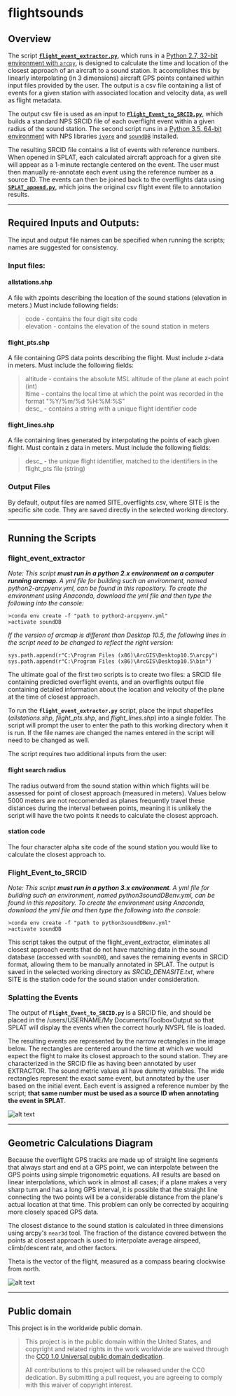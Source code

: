 # flightsounds
## Overview
The script [**`flight_event_extractor.py`**](https://github.com/dan-walsh/flightsounds/blob/master/flight_event_extractor.py), which runs in a [Python 2.7, 32-bit environment with `arcpy`](https://github.com/dan-walsh/flightsounds/blob/master/python2-arcpyenv.yml),  is designed to calculate the time and location of the closest approach of an aircraft to a sound station. It accomplishes this by linearly interpolating (in 3 dimensions) aircraft GPS points contained within input files provided by the user. The output is a csv file containing a list of events for a given station with associated location and velocity data, as well as flight metadata.

The output csv file is used as an input to [**`Flight_Event_to_SRCID.py`**](https://github.com/dan-walsh/flightsounds/blob/master/Flight_Event_to_SRCID.py), which builds a standard NPS SRCID file of each overflight event within a given radius of the sound station. The second script runs in a [Python 3.5, 64-bit environment](https://github.com/dan-walsh/flightsounds/blob/master/python3soundDBenv.yml) with NPS libraries [`iyore`](https://github.com/nationalparkservice/iyore) and [`soundDB`](https://github.com/dbetchkal/soundDB) installed.

The resulting SRCID file contains a list of events with reference numbers. When opened in SPLAT, each calculated aircraft approach for a given site will appear as a 1-minute rectangle centered on the event. The user must then manually re-annotate each event using the reference number as a source ID. The events can then be joined back to the overflights data using [**`SPLAT_append.py`**](), which joins the original csv flight event file to annotation results.

---

## Required Inputs and Outputs:

The input and output file names can be specified when running the scripts; names are suggested for consistency.

### Input files:
    
#### allstations.shp
A file with zpoints describing the location of the sound stations (elevation in meters.) Must include following fields: <br>
> code - contains the four digit site code <br>
> elevation - contains the elevation of the sound station in meters
    
#### flight_pts.shp
A file containing GPS data points describing the flight. Must include z-data in meters. Must include the following fields:
> altitude - contains the absolute MSL altitude of the plane at each point (int) <br>
> ltime - contains the local time at which the point was recorded in the format "%Y/%m/%d %H:%M:%S" <br>
> desc_ - contains a string with a unique flight identifier code 
    
#### flight_lines.shp

A file containing lines generated by interpolating the points of each given flight. Must contain z data in meters. Must include the following fields: 
> desc_ - the unique flight identifier, matched to the identifiers in the flight_pts file (string)


### Output Files
By default, output files are named SITE_overflights.csv, where SITE is the specific site code. They are saved directly in the selected working directory.

---

## Running the Scripts

### flight_event_extractor

*Note: This script **must run in a python 2.x environment on a computer running arcmap**. A yml file for building such an environment, named python2-arcpyenv.yml, can be found in this repository. To create the environment using Anaconda, download the yml file and then type the following into the console:*

```
>conda env create -f "path to python2-arcpyenv.yml"
>activate soundDB
```

*If the version of arcmap is different than Desktop 10.5, the following lines in the script need to be changed to reflect the right version:*
```
sys.path.append(r"C:\Program Files (x86)\ArcGIS\Desktop10.5\arcpy")
sys.path.append(r"C:\Program Files (x86)\ArcGIS\Desktop10.5\bin")
```

The ultimate goal of the first two scripts is to create two files: a SRCID file containing predicted overflight events, and an overflights output file containing detailed information about the location and velocity of the plane at the time of closest approach.

To run the **`flight_event_extractor.py`** script, place the input shapefiles (*allstations.shp*, *flight_pts.shp*, and *flight_lines.shp*) into a single folder. The script will prompt the user to enter the path to this working directory when it is run. If the file names are changed the names entered in the script will need to be changed as well.

The script requires two additional inputs from the user: 

#### flight search radius 
The radius outward from the sound station within which flights will be assessed for point of closest approach (measured in meters). Values below 5000 meters are not reccomended as planes frequently travel these distances during the interval between points, meaning it is unlikely the script will have the two points it needs to calculate the closest approach.

#### station code 
The four character alpha site code of the sound station you would like to calculate the closest approach to.

### Flight_Event_to_SRCID

*Note: This script **must run in a python 3.x environment**. A yml file for building such an environment, named python3soundDBenv.yml, can be found in this repository. To create the environment using Anaconda, download the yml file and then type the following into the console:*

```
>conda env create -f "path to python3soundDBenv.yml"
>activate soundDB
```

This script takes the output of the flight_event_extractor, eliminates all closest approach events that do not have matching data in the sound database (accessed with `soundDB`), and saves the remaining events in SRCID format, allowing them to be manually annotated in SPLAT. The output is saved in the selected working directory as *SRCID_DENASITE.txt*, where SITE is the station code for the sound station under consideration. 

### Splatting the Events

The output of **`Flight_Event_to_SRCID.py`** is a SRCID file, and should be placed in the /users/USERNAME/My Documents/ToolboxOutput so that SPLAT will display the events when the correct hourly NVSPL file is loaded.

The resulting events are represented by the narrow rectangles in the image below. The rectangles are centered around the time at which we would expect the flight to make its closest approach to the sound station. They are characterized in the SRCID file as having been annotated by user EXTRACTOR. The sound metric values all have dummy variables. The wide rectangles represent the exact same event, but annotated by the user based on the initial event. Each event is assigned a reference number by the script; **that same number must be used as a source ID when annotating the event in SPLAT**.

![alt text](https://github.com/dan-walsh/flightsounds/blob/master/images/working%20in%20splat.JPG "Working in SPLAT")

---

## Geometric Calculations Diagram
Because the overflight GPS tracks are made up of straight line segments that always start and end at a GPS point, we can interpolate between the GPS points using simple trigonometric equations. All results are based on linear interpolations, which work in almost all cases; if a plane makes a very sharp turn and has a long GPS interval, it is possible that the straight line connecting the two points will be a considerable distance from the plane's actual location at that time. This problem can only be corrected by acquiring more closely spaced GPS data.

The closest distance to the sound station is calculated in three dimensions using arcpy's `near3d` tool. The fraction of the distance covered between the points at closest approach is used to interpolate average airspeed, climb/descent rate, and other factors.

Theta is the vector of the flight, measured as a compass bearing clockwise from north.


![alt text](https://github.com/dan-walsh/flightsounds/blob/master/images/overflight.jpg "Geometrical calculations.")


---

## Public domain

This project is in the worldwide public domain. 

> This project is in the public domain within the United States,
> and copyright and related rights in the work worldwide are waived through the
> [CC0 1.0 Universal public domain dedication](https://creativecommons.org/publicdomain/zero/1.0/).
>
> All contributions to this project will be released under the CC0 dedication.
> By submitting a pull request, you are agreeing to comply with this waiver of copyright interest.

